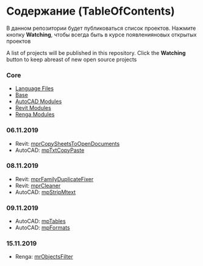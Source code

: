 # Содержание (TableOfContents)
В данном репозитории будет публиковаться список проектов. Нажмите кнопку **Watching**, чтобы всегда быть в курсе появленияновых открытых проектов

A list of projects will be published in this repository. Click the **Watching** button to keep abreast of new open source projects

### Core ###
- [Language Files](https://github.com/ModPlus-Software/Core_LanguageFiles)
- [Base](https://github.com/ModPlus-Software/Core_Base)
- [AutoCAD Modules](https://github.com/ModPlus-Software/Core_AutoCAD_Modules)
- [Revit Modules](https://github.com/ModPlus-Software/Core_Revit_Modules)
- [Renga Modules](https://github.com/ModPlus-Software/Core_Renga_Modules)

### 06.11.2019 ###
- Revit: [mprCopySheetsToOpenDocuments](https://github.com/ModPlus-Software/Revit_mprCopySheetsToOpenDocuments)
- AutoCAD: [mpTxtCopyPaste](https://github.com/ModPlus-Software/AutoCAD_mpTxtCopyPaste)
### 08.11.2019
- Revit: [mprFamilyDuplicateFixer](https://github.com/ModPlus-Software/Revit_mprFamilyDuplicateFixer)
- Revit: [mprCleaner](https://github.com/ModPlus-Software/Revit_mprCleaner)
- AutoCAD: [mpStripMtext](https://github.com/ModPlus-Software/AutoCAD_mpStripMtext)
### 09.11.2019 ###
- AutoCAD: [mpTables](https://github.com/ModPlus-Software/AutoCAD_mpTables)
- AutoCAD: [mpFormats](https://github.com/ModPlus-Software/AutoCAD_mpFormats)
### 15.11.2019 ###
- Renga: [mrObjectsFilter](https://github.com/ModPlus-Software/Renga_mrObjectsFilter/tree/master)
